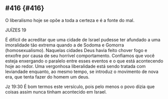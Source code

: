 ## #416 {#416}

O liberalismo hoje se opõe a toda a certeza e é a fonte do mal.

JUÍZES 19

É difícil de acreditar que uma cidade de Israel pudesse ter afundado a uma imoralidade tão extrema quando a de Sodoma e Gomorra (homosexualismo). Naquelas cidades Deus havia feito chover fogo e enxofre por causa de seu horrível comportamento. Confiamos que você esteja enxergando o paralelo entre esses eventos e o que está acontecendo hoje ao redor. Uma vergonhosa liberalidade está sendo tratada com leviandade enquanto, ao mesmo tempo, se introduz o movimento de nova era, que tenta fazer do homem um deus.

Jz 19:30 É bom termos este versículo, pois pelo menos o povo dizia que coisas assim nunca tinham acontecido em Israel.